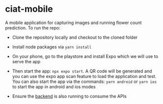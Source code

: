 # ciat-mobile
A mobile application for capturing images and running flower count prediction.
To run the repo:

- Clone the repository locally and checkout to the cloned folder

- Install node packages via `yarn install`

- On your phone, go to the playstore and install Expo which we will use to serve the app

- Then start the app: `npx expo start`. A QR code will be generated and you can use the expo app scan feature to load the application and test. You can also start the app via the commands: `yarn android`
or `yarn ios` to start the app in android and ios modes

- Ensure the [backend](https://github.com/janetnim/ciat-backend/README.md) is also running to consume the APIs
